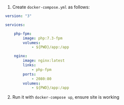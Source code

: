 1. Create `docker-compose.yml` as follows:

```yaml
version: "3"

services:

    php-fpm:
        image: php:7.3-fpm
        volumes:
            - ${PWD}/app:/app

    nginx:
        image: nginx:latest
        links:
            - php-fpm
        ports:
            - 2080:80
        volumes:
            - ${PWD}/app:/app
```

2. Run it with `docker-compose up`, ensure site is working
